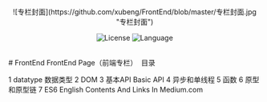 
<center>![专栏封面](https://github.com/xubeng/FrontEnd/blob/master/专栏封面.jpg "专栏封面")

![License](https://img.shields.io/github/license/mashape/apistatus.svg "license")       ![Language](https://img.shields.io/github/languages/top/badges/shields.svg)
</center>
<br>
# FrontEnd
FrontEnd Page（前端专栏）
  目录
  
1 datatype 数据类型
2 DOM
3 基本API Basic API
4 异步和单线程
5 函数
6 原型和原型链
7 ES6
English Contents And Links In Medium.com

